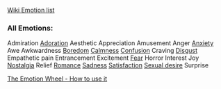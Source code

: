 [Wiki Emotion list](https://simple.wikipedia.org/wiki/List_of_emotions)


### All Emotions:

Admiration
[Adoration](https://simple.wikipedia.org/wiki/Adoration "Adoration")
Aesthetic Appreciation
Amusement
Anger
[Anxiety](https://simple.wikipedia.org/wiki/Anxiety "Anxiety")
Awe
Awkwardness
[Boredom](https://simple.wikipedia.org/wiki/Boredom "Boredom")
[Calmness](https://simple.wikipedia.org/wiki/Calm "Calm")
[Confusion](https://simple.wikipedia.org/wiki/Confusion "Confusion")
Craving
[Disgust](https://simple.wikipedia.org/wiki/Disgust "Disgust")
Empathetic pain
Entrancement
Excitement
[Fear](https://simple.wikipedia.org/wiki/Fear "Fear")
Horror
Interest
Joy
[Nostalgia](https://simple.wikipedia.org/wiki/Nostalgia "Nostalgia")
Relief
[Romance](https://simple.wikipedia.org/wiki/Romance "Romance")
[Sadness](https://simple.wikipedia.org/wiki/Sadness "Sadness")
[Satisfaction](https://simple.wikipedia.org/wiki/Satisfaction "Satisfaction")
[Sexual desire](https://simple.wikipedia.org/wiki/Sexual_desire "Sexual desire")
Surprise


[The Emotion Wheel - How to use it](https://www.youtube.com/watch?v=_DukOlChQQQ)